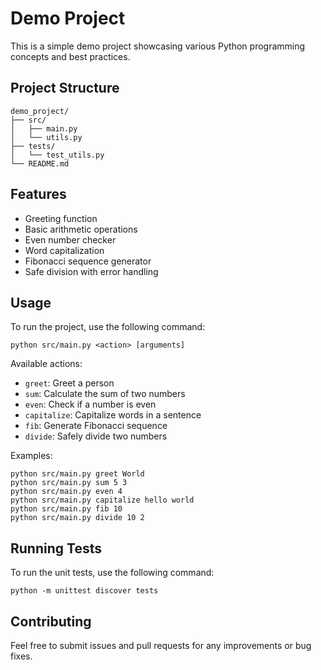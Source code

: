 # Demo Project

This is a simple demo project showcasing various Python programming concepts and best practices.

## Project Structure

```
demo_project/
├── src/
│   ├── main.py
│   └── utils.py
├── tests/
│   └── test_utils.py
└── README.md
```

## Features

- Greeting function
- Basic arithmetic operations
- Even number checker
- Word capitalization
- Fibonacci sequence generator
- Safe division with error handling

## Usage

To run the project, use the following command:

```
python src/main.py <action> [arguments]
```

Available actions:
- `greet`: Greet a person
- `sum`: Calculate the sum of two numbers
- `even`: Check if a number is even
- `capitalize`: Capitalize words in a sentence
- `fib`: Generate Fibonacci sequence
- `divide`: Safely divide two numbers

Examples:
```
python src/main.py greet World
python src/main.py sum 5 3
python src/main.py even 4
python src/main.py capitalize hello world
python src/main.py fib 10
python src/main.py divide 10 2
```

## Running Tests

To run the unit tests, use the following command:

```
python -m unittest discover tests
```

## Contributing

Feel free to submit issues and pull requests for any improvements or bug fixes.